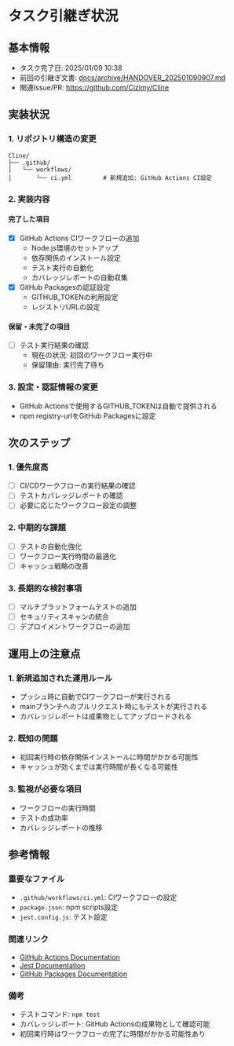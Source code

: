 # タスク引継ぎ状況

## 基本情報

- タスク完了日: 2025/01/09 10:38
- 前回の引継ぎ文書: [docs/archive/HANDOVER_202501090907.md](archive/HANDOVER_202501090907.md)
- 関連Issue/PR: https://github.com/Cizimy/Cline

## 実装状況

### 1. リポジトリ構造の変更
```
Cline/
├── .github/
│   └── workflows/
│       └── ci.yml         # 新規追加: GitHub Actions CI設定
```

### 2. 実装内容
#### 完了した項目
- [x] GitHub Actions CIワークフローの追加
  - Node.js環境のセットアップ
  - 依存関係のインストール設定
  - テスト実行の自動化
  - カバレッジレポートの自動収集
- [x] GitHub Packagesの認証設定
  - GITHUB_TOKENの利用設定
  - レジストリURLの設定

#### 保留・未完了の項目
- [ ] テスト実行結果の確認
  - 現在の状況: 初回のワークフロー実行中
  - 保留理由: 実行完了待ち

### 3. 設定・認証情報の変更
- GitHub Actionsで使用するGITHUB_TOKENは自動で提供される
- npm registry-urlをGitHub Packagesに設定

## 次のステップ

### 1. 優先度高
- [ ] CI/CDワークフローの実行結果の確認
- [ ] テストカバレッジレポートの確認
- [ ] 必要に応じたワークフロー設定の調整

### 2. 中期的な課題
- [ ] テストの自動化強化
- [ ] ワークフロー実行時間の最適化
- [ ] キャッシュ戦略の改善

### 3. 長期的な検討事項
- [ ] マルチプラットフォームテストの追加
- [ ] セキュリティスキャンの統合
- [ ] デプロイメントワークフローの追加

## 運用上の注意点

### 1. 新規追加された運用ルール
- プッシュ時に自動でCIワークフローが実行される
- mainブランチへのプルリクエスト時にもテストが実行される
- カバレッジレポートは成果物としてアップロードされる

### 2. 既知の問題
- 初回実行時の依存関係インストールに時間がかかる可能性
- キャッシュが効くまでは実行時間が長くなる可能性

### 3. 監視が必要な項目
- ワークフローの実行時間
- テストの成功率
- カバレッジレポートの推移

## 参考情報

### 重要なファイル
- `.github/workflows/ci.yml`: CIワークフローの設定
- `package.json`: npm scripts設定
- `jest.config.js`: テスト設定

### 関連リンク
- [GitHub Actions Documentation](https://docs.github.com/en/actions)
- [Jest Documentation](https://jestjs.io/docs/configuration)
- [GitHub Packages Documentation](https://docs.github.com/en/packages)

### 備考
- テストコマンド: `npm test`
- カバレッジレポート: GitHub Actionsの成果物として確認可能
- 初回実行時はワークフローの完了に時間がかかる可能性あり